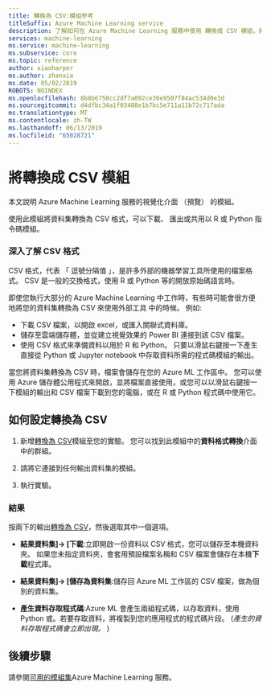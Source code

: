 ```yaml
---
title: 轉換為 CSV:模組參考
titleSuffix: Azure Machine Learning service
description: 了解如何在 Azure Machine Learning 服務中使用 轉換成 CSV 模組，將資料集轉換為 CSV 格式，可以下載、 匯出或共用以 R 或 Python 指令碼模組。
services: machine-learning
ms.service: machine-learning
ms.subservice: core
ms.topic: reference
author: xiaoharper
ms.author: zhanxia
ms.date: 05/02/2019
ROBOTS: NOINDEX
ms.openlocfilehash: 8b8b6758cc2df7a092ce36e9507f84ac534d0e3d
ms.sourcegitcommit: d4dfbc34a1f03488e1b7bc5e711a11b72c717ada
ms.translationtype: MT
ms.contentlocale: zh-TW
ms.lasthandoff: 06/13/2019
ms.locfileid: "65028721"
---
```

# <a name="convert-to-csv-module"></a>將轉換成 CSV 模組

本文說明 Azure Machine Learning 服務的視覺化介面 （預覽） 的模組。

使用此模組將資料集轉換為 CSV 格式，可以下載、 匯出或共用以 R 或 Python 指令碼模組。

### <a name="more-about-the-csv-format"></a>深入了解 CSV 格式 

CSV 格式，代表 「 逗號分隔值 」，是許多外部的機器學習工具所使用的檔案格式。 CSV 是一般的交換格式，使用 R 或 Python 等的開放原始碼語言時。

即使您執行大部分的 Azure Machine Learning 中工作時，有些時可能會很方便地將您的資料集轉換為 CSV 來使用外部工具 中的時候。 例如:

+ 下載 CSV 檔案，以開啟 excel，或匯入關聯式資料庫。  
+ 儲存至雲端儲存體，並從建立視覺效果的 Power BI 連接到該 CSV 檔案。  
+ 使用 CSV 格式來準備資料以用於 R 和 Python。 只要以滑鼠右鍵按一下產生直接從 Python 或 Jupyter notebook 中存取資料所需的程式碼模組的輸出。 

當您將資料集轉換為 CSV 時，檔案會儲存在您的 Azure ML 工作區中。 您可以使用 Azure 儲存體公用程式來開啟，並將檔案直接使用，或您可以以滑鼠右鍵按一下模組的輸出和 CSV 檔案下載到您的電腦，或在 R 或 Python 程式碼中使用它。  

## <a name="how-to-configure-convert-to-csv"></a>如何設定轉換為 CSV

1.  新增[轉換為 CSV](./convert-to-csv.md)模組至您的實驗。 您可以找到此模組中的**資料格式轉換**介面中的群組。 

2. 請將它連接到任何輸出資料集的模組。   
  
3.  執行實驗。

### <a name="results"></a>結果
  

按兩下的輸出[轉換為 CSV](./convert-to-csv.md)，然後選取其中一個選項。  

 + **結果資料集]-> [下載**:立即開啟一份資料以 CSV 格式，您可以儲存至本機資料夾。 如果您未指定資料夾，會套用預設檔案名稱和 CSV 檔案會儲存在本機**下載**程式庫。


 + **結果資料集]-> [儲存為資料集**:儲存回 Azure ML 工作區的 CSV 檔案，做為個別的資料集。

 + **產生資料存取程式碼**:Azure ML 會產生兩組程式碼，以存取資料，使用 Python 或。若要存取資料，將複製到您的應用程式的程式碼片段。 (*產生的資料存取程式碼會立即出現。* )

## <a name="next-steps"></a>後續步驟

請參閱[可用的模組集](module-reference.md)Azure Machine Learning 服務。 
